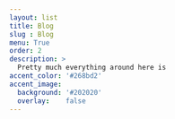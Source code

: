 ```yaml
---
layout: list
title: Blog
slug : Blog
menu: True
order: 2
description: >
  Pretty much everything around here is 
accent_color: '#268bd2'
accent_image:
  background: '#202020'
  overlay:    false
---
```

